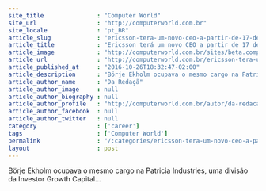```yaml
---
site_title               : "Computer World"
site_url                 : "http://computerworld.com.br"
site_locale              : "pt_BR"
article_slug             : "ericsson-tera-um-novo-ceo-a-partir-de-17-de-janeiro-do-ano-que-vem"
article_title            : "Ericsson terá um novo CEO a partir de 17 de janeiro do ano que vem"
article_image            : "http://computerworld.com.br/sites/beta.computerworld.com.br/files/news_articles/borjeekholm.jpg"
article_url              : "http://computerworld.com.br/ericsson-tera-um-novo-ceo-partir-de-17-de-janeiro-do-ano-que-vem"
article_published_at     : "2016-10-26T18:32:47-02:00"
article_description      : "Börje Ekholm ocupava o mesmo cargo na Patricia Industries, uma divisão da Investor Growth Capital..."
article_author_name      : "Da Redaçã"
article_author_image     : null
article_author_biography : null
article_author_profile   : "http://computerworld.com.br/autor/da-redacao"
article_author_facebook  : null
article_author_twitter   : null
category                 : ['career']
tags                     : ['Computer World']
permalink                : "/:categories/ericsson-tera-um-novo-ceo-a-partir-de-17-de-janeiro-do-ano-que-vem/"
layout                   : post
---
```


Börje Ekholm ocupava o mesmo cargo na Patricia Industries, uma divisão da Investor Growth Capital...
